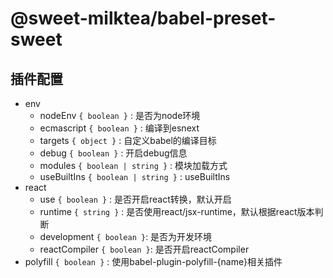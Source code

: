 # @sweet-milktea/babel-preset-sweet

## 插件配置

* env
    * nodeEnv `{ boolean }` : 是否为node环境
    * ecmascript `{ boolean }` : 编译到esnext
    * targets `{ object }` : 自定义babel的编译目标
    * debug `{ boolean }` : 开启debug信息
    * modules `{ boolean | string }` : 模块加载方式
    * useBuiltIns `{ boolean | string }` : useBuiltIns
* react
    * use `{ boolean }` : 是否开启react转换，默认开启
    * runtime `{ string }` : 是否使用react/jsx-runtime，默认根据react版本判断
    * development `{ boolean }`: 是否为开发环境
    * reactCompiler `{ boolean }`: 是否开启reactCompiler
* polyfill `{ boolean }` : 使用babel-plugin-polyfill-{name}相关插件